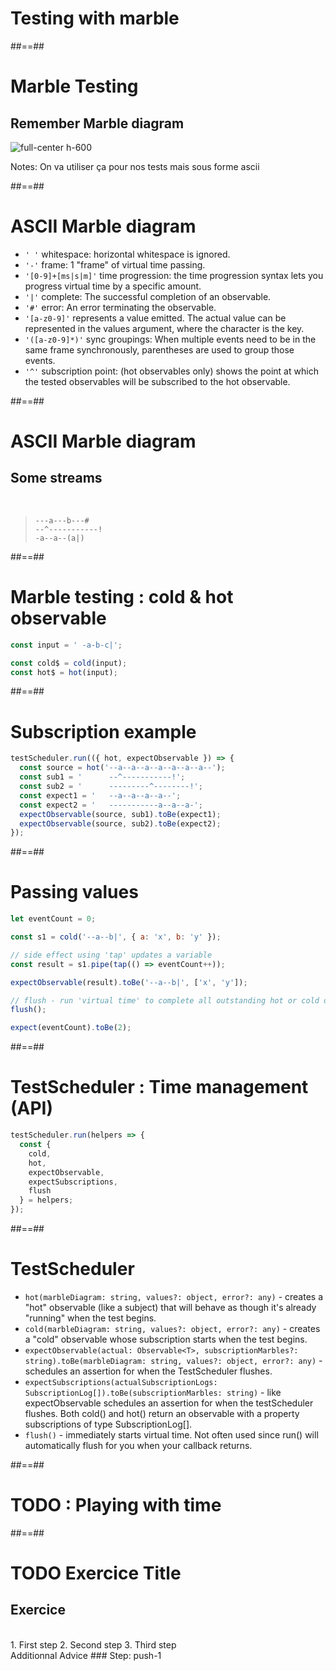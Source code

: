 <!-- .slide: class="transition-white sfeir-bg-red" -->

# Testing with marble

##==##

# Marble Testing

## Remember Marble diagram

![full-center h-600](./assets/images/marble-diagram-anatomy.svg)

Notes:
On va utiliser ça pour nos tests mais sous forme ascii

##==##

# ASCII Marble diagram

- `' '` whitespace: horizontal whitespace is ignored.
- `'-'` frame: 1 "frame" of virtual time passing.
- `'[0-9]+[ms|s|m]'` time progression: the time progression syntax lets you progress virtual time by a specific amount.
- `'|'` complete: The successful completion of an observable.
- `'#'` error: An error terminating the observable.
- `'[a-z0-9]'` represents a value emitted. The actual value can be represented in the values argument, where the character is the key.
- `'([a-z0-9]*)'` sync groupings: When multiple events need to be in the same frame synchronously, parentheses are used to group those events.
- `'^'` subscription point: (hot observables only) shows the point at which the tested observables will be subscribed to the hot observable.

##==##

# ASCII Marble diagram

## Some streams

<br>

> `---a---b---#` <br> `--^-----------!` <br> `-a--a--(a|)`

##==##

<!-- .slide: class="with-code consolas" -->

# Marble testing : cold & hot observable

```javascript
const input = ' -a-b-c|';

const cold$ = cold(input);
const hot$ = hot(input);
```

<!-- .element: class="big-code"-->

##==##

<!-- .slide: class="with-code consolas" -->

# Subscription example

```javascript
testScheduler.run(({ hot, expectObservable }) => {
  const source = hot('--a--a--a--a--a--a--a--');
  const sub1 = '      --^-----------!';
  const sub2 = '      ---------^--------!';
  const expect1 = '   --a--a--a--a--';
  const expect2 = '   -----------a--a--a-';
  expectObservable(source, sub1).toBe(expect1);
  expectObservable(source, sub2).toBe(expect2);
});
```

<!-- .element: class="big-code"-->

##==##

<!-- .slide: class="with-code consolas" -->

# Passing values

```javascript
let eventCount = 0;

const s1 = cold('--a--b|', { a: 'x', b: 'y' });

// side effect using 'tap' updates a variable
const result = s1.pipe(tap(() => eventCount++));

expectObservable(result).toBe('--a--b|', ['x', 'y']);

// flush - run 'virtual time' to complete all outstanding hot or cold observables
flush();

expect(eventCount).toBe(2);
```

<!-- .element: class="big-code"-->

##==##

<!-- .slide: class="with-code consolas" -->

# TestScheduler : Time management (API)

```javascript
testScheduler.run(helpers => {
  const {
    cold,
    hot,
    expectObservable,
    expectSubscriptions,
    flush
  } = helpers;
});
```

<!-- .element: class="big-code block" -->

##==##

# TestScheduler

- `hot(marbleDiagram: string, values?: object, error?: any)` - creates a "hot" observable (like a subject) that will behave as though it's already "running" when the test begins.
- `cold(marbleDiagram: string, values?: object, error?: any)` - creates a "cold" observable whose subscription starts when the test begins.
- `expectObservable(actual: Observable<T>, subscriptionMarbles?: string).toBe(marbleDiagram: string, values?: object, error?: any)` - schedules an assertion for when the TestScheduler flushes.
- `expectSubscriptions(actualSubscriptionLogs: SubscriptionLog[]).toBe(subscriptionMarbles: string)` - like expectObservable schedules an assertion for when the testScheduler flushes. Both cold() and hot() return an observable with a property subscriptions of type SubscriptionLog[].
- `flush()` - immediately starts virtual time. Not often used since run() will automatically flush for you when your callback returns.

##==##

# TODO : Playing with time

##==##

<!-- .slide: class="exercice sfeir-bg-pink" -->

# TODO Exercice Title

## Exercice

<br>
1. First step
2. Second step
3. Third step
<br>
Additionnal Advice
### Step: push-1
